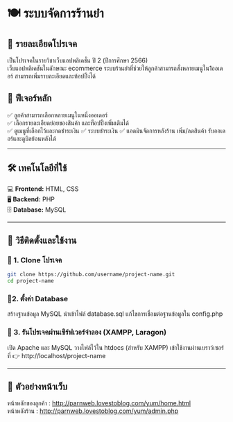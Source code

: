 # 🍽 ระบบจัดการร้านยำ  

## 📌 รายละเอียดโปรเจค 
เป็นโปรเจคในรายวิชาเว็บแอปพลิเคชั่น ปี 2 (ปีการศึกษา 2566)<br>
เว็บแอปพลิเคชันในลักษณะ ecommerce ระบบร้านยำที่ช่วยให้ลูกค้าสามารถสั่งหลายเมนูใน1ออเดอร์ สามารถเพิ่มราบละเอียดและท้อปปิ้งได้ <br>

## 🚀 ฟีเจอร์หลัก  
✅ ลูกค้าสามารถเลือกหลายเมนูในหนึ่งออเดอร์  
✅ เลือกรายละเอียดย่อยของสินค้า และท็อปปิ้งเพิ่มเติมได้  
✅ ดูเมนูที่เลือกไว้และกดชำระเงิน
✅ ระบบชำระเงิน
✅ แอดมินจัดการหลังร้าน เพิ่ม/ลดสินค้า รับออเดอร์และดูบิลย้อนหลังได้


---

## 🛠 เทคโนโลยีที่ใช้  
💻 **Frontend:** HTML, CSS  
🖥 **Backend:** PHP  
🗄 **Database:** MySQL  

---

## 📌 วิธีติดตั้งและใช้งาน  

### 🔹 1. Clone โปรเจค  
```sh
git clone https://github.com/username/project-name.git  
cd project-name
``` 
### 🔹2. ตั้งค่า Database
สร้างฐานข้อมูล MySQL
นำเข้าไฟล์ database.sql
แก้ไขการเชื่อมต่อฐานข้อมูลใน config.php
### 🔹 3. รันโปรเจคผ่านเซิร์ฟเวอร์จำลอง (XAMPP, Laragon)
เปิด Apache และ MySQL
วางไฟล์ไว้ใน htdocs (สำหรับ XAMPP)
เข้าใช้งานผ่านเบราว์เซอร์ที่
👉 http://localhost/project-name

---

## 👾 ตัวอย่างหน้าเว็บ  

หน้าหลักของลูกค้า : http://parnweb.lovestoblog.com/yum/home.html <br>
หน้าหลังร้าน : http://parnweb.lovestoblog.com/yum/admin.php <br>
